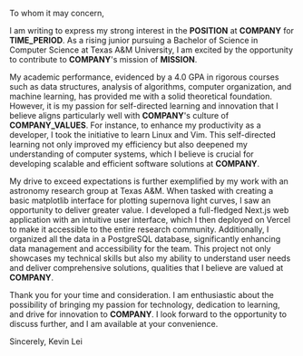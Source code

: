 To whom it may concern,

I am writing to express my strong interest in the __POSITION__ at __COMPANY__ for __TIME_PERIOD__.  As a rising junior pursuing a Bachelor of Science in Computer Science at Texas A&M University, I am excited by the opportunity to contribute to __COMPANY__'s mission of __MISSION__.

My academic performance, evidenced by a 4.0 GPA in rigorous courses such as data structures, analysis of algorithms, computer organization, and machine learning, has provided me with a solid theoretical foundation.  However, it is my passion for self-directed learning and innovation that I believe aligns particularly well with __COMPANY__'s culture of __COMPANY_VALUES__. For instance, to enhance my productivity as a developer, I took the initiative to learn Linux and Vim. This self-directed learning not only improved my efficiency but also deepened my understanding of computer systems, which I believe is crucial for developing scalable and efficient software solutions at __COMPANY__.

My drive to exceed expectations is further exemplified by my work with an astronomy research group at Texas A&M. When tasked with creating a basic matplotlib interface for plotting supernova light curves, I saw an opportunity to deliver greater value. I developed a full-fledged Next.js web application with an intuitive user interface, which I then deployed on Vercel to make it accessible to the entire research community. Additionally, I organized all the data in a PostgreSQL database, significantly enhancing data management and accessibility for the team. This project not only showcases my technical skills but also my ability to understand user needs and deliver comprehensive solutions, qualities that I believe are valued at __COMPANY__.

Thank you for your time and consideration. I am enthusiastic about the possibility of bringing my passion for technology, dedication to learning, and drive for innovation to __COMPANY__. I look forward to the opportunity to discuss further, and I am available at your convenience.

Sincerely,
Kevin Lei

